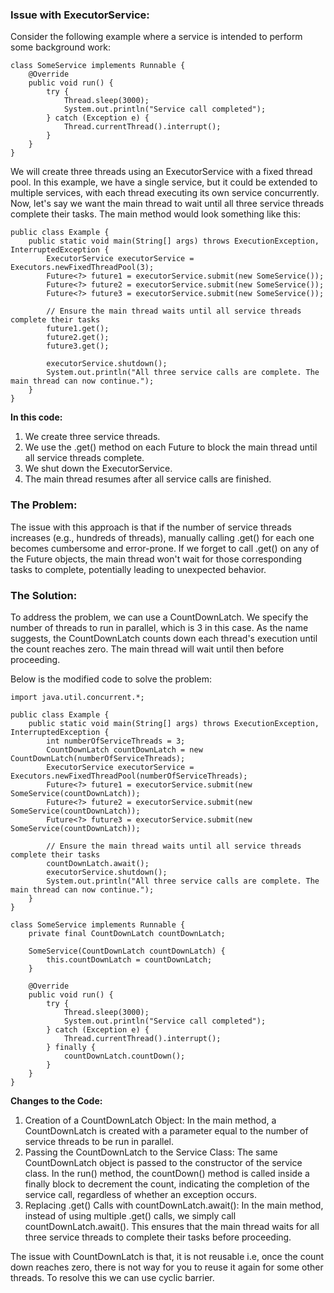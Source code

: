 ### Issue with ExecutorService:

Consider the following example where a service is intended to perform some background work:
```
class SomeService implements Runnable {
    @Override
    public void run() {
        try {
            Thread.sleep(3000);
            System.out.println("Service call completed");
        } catch (Exception e) {
            Thread.currentThread().interrupt();
        }
    }
}
```
We will create three threads using an ExecutorService with a fixed thread pool. In this example, we have a single service, but it could be extended to multiple services, with each thread executing its own service concurrently. Now, let's say we want the main thread to wait until all three service threads complete their tasks. The main method would look something like this:
```
public class Example {
    public static void main(String[] args) throws ExecutionException, InterruptedException {
        ExecutorService executorService = Executors.newFixedThreadPool(3);
        Future<?> future1 = executorService.submit(new SomeService());
        Future<?> future2 = executorService.submit(new SomeService());
        Future<?> future3 = executorService.submit(new SomeService());

        // Ensure the main thread waits until all service threads complete their tasks
        future1.get();
        future2.get();
        future3.get();

        executorService.shutdown();
        System.out.println("All three service calls are complete. The main thread can now continue.");
    }
}
```
**In this code:**

1. We create three service threads.
2. We use the .get() method on each Future to block the main thread until all service threads complete.
3. We shut down the ExecutorService.
4. The main thread resumes after all service calls are finished.
   
### The Problem:

The issue with this approach is that if the number of service threads increases (e.g., hundreds of threads), manually calling .get() for each one becomes cumbersome and error-prone. If we forget to call .get() on any of the Future objects, the main thread won't wait for those corresponding tasks to complete, potentially leading to unexpected behavior.


### The Solution:

To address the problem, we can use a CountDownLatch. We specify the number of threads to run in parallel, which is 3 in this case. As the name suggests, the CountDownLatch counts down each thread's execution until the count reaches zero. The main thread will wait until then before proceeding.

Below is the modified code to solve the problem:
```
import java.util.concurrent.*;

public class Example {
    public static void main(String[] args) throws ExecutionException, InterruptedException {
        int numberOfServiceThreads = 3;
        CountDownLatch countDownLatch = new CountDownLatch(numberOfServiceThreads);
        ExecutorService executorService = Executors.newFixedThreadPool(numberOfServiceThreads);
        Future<?> future1 = executorService.submit(new SomeService(countDownLatch));
        Future<?> future2 = executorService.submit(new SomeService(countDownLatch));
        Future<?> future3 = executorService.submit(new SomeService(countDownLatch));

        // Ensure the main thread waits until all service threads complete their tasks
        countDownLatch.await();
        executorService.shutdown();
        System.out.println("All three service calls are complete. The main thread can now continue.");
    }
}

class SomeService implements Runnable {
    private final CountDownLatch countDownLatch;

    SomeService(CountDownLatch countDownLatch) {
        this.countDownLatch = countDownLatch;
    }

    @Override
    public void run() {
        try {
            Thread.sleep(3000);
            System.out.println("Service call completed");
        } catch (Exception e) {
            Thread.currentThread().interrupt();
        } finally {
            countDownLatch.countDown();
        }
    }
}
```
**Changes to the Code:**
1. Creation of a CountDownLatch Object: In the main method, a CountDownLatch is created with a parameter equal to the number of service threads to be run in parallel.
2. Passing the CountDownLatch to the Service Class: The same CountDownLatch object is passed to the constructor of the service class. In the run() method, the countDown() method is called inside a finally block to decrement the count, indicating the completion of the service call, regardless of whether an exception occurs.
3. Replacing .get() Calls with countDownLatch.await(): In the main method, instead of using multiple .get() calls, we simply call countDownLatch.await(). This ensures that the main thread waits for all three service threads to complete their tasks before proceeding.


The issue with CountDownLatch is that, it is not reusable i.e, once the count down reaches zero, there is not way for you to reuse it again for some other threads. To resolve this we can use cyclic barrier.
